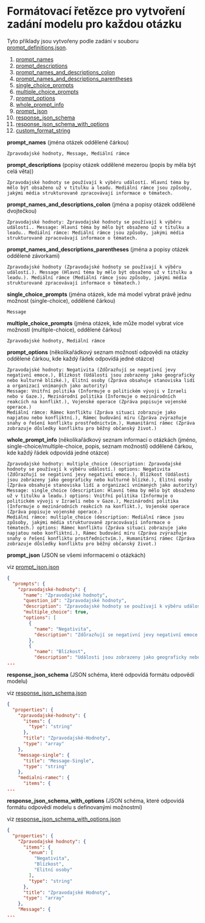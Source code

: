 
# Formátovací řetězce pro vytvoření zadání modelu pro každou otázku

Tyto příklady jsou vytvořeny podle zadání v souboru [prompt_definitions.json](experiments/example/prompt_definitions.json).


1. [prompt_names](#prompt_names)
2. [prompt_descriptions](#prompt_descriptions)
3. [prompt_names_and_descriptions_colon](#prompt_names_and_descriptions_colon)
4. [prompt_names_and_descriptions_parentheses](#prompt_names_and_descriptions_parentheses)
5. [single_choice_prompts](#single_choice_prompts)
6. [multiple_choice_prompts](#multiple_choice_prompts)
7. [prompt_options](#prompt_options)
8. [whole_prompt_info](#whole_prompt_info)
9. [prompt_json](#prompt_json)
10. [response_json_schema](#response_json_schema)
11. [response_json_schema_with_options](#response_json_schema_with_options)
12. [custom_format_string](#custom_format_string)

**prompt_names** (jména otázek oddělené čárkou)
<a name="prompt_names"></a>

```
Zpravodajské hodnoty, Message, Mediální rámce
```

**prompt_descriptions** (popisy otázek oddělené mezerou (popis by měla být celá věta))
<a name="prompt_descriptions"></a>

```
Zpravodajské hodnoty se používají k výběru událostí. Hlavní téma by mělo být obsaženo už v titulku a leadu. Mediální rámce jsou způsoby, jakými média strukturovaně zpracovávají informace o tématech.
```

**prompt_names_and_descriptions_colon** (jména a popisy otázek oddělené dvojtečkou)
<a name="prompt_names_and_descriptions_colon"></a>

```
Zpravodajské hodnoty: Zpravodajské hodnoty se používají k výběru událostí.. Message: Hlavní téma by mělo být obsaženo už v titulku a leadu.. Mediální rámce: Mediální rámce jsou způsoby, jakými média strukturovaně zpracovávají informace o tématech.
```

**prompt_names_and_descriptions_parentheses** (jména a popisy otázek oddělené závorkami)
<a name="prompt_names_and_descriptions_parentheses"></a>

```
Zpravodajské hodnoty (Zpravodajské hodnoty se používají k výběru událostí.). Message (Hlavní téma by mělo být obsaženo už v titulku a leadu.). Mediální rámce (Mediální rámce jsou způsoby, jakými média strukturovaně zpracovávají informace o tématech.)
```

**single_choice_prompts** (jména otázek, kde má model vybrat právě jednu možnost (single-choice), oddělené čárkou)
<a name="single_choice_prompts"></a>

```
Message
```

**multiple_choice_prompts** (jména otázek, kde může model vybrat více možností (multiple-choice), oddělené čárkou)
<a name="multiple_choice_prompts"></a>

```
Zpravodajské hodnoty, Mediální rámce
```

**prompt_options** (několikařádkový seznam možností odpovědi na otázky oddělené čárkou, kde každý řádek odpovídá jedné otázce)
<a name="prompt_options"></a>

```
Zpravodajské hodnoty: Negativita (Zdůrazňují se negativní jevy negativní emoce.), Blízkost (Události jsou zobrazeny jako geograficky nebo kulturně blízké.), Elitní osoby (Zpráva obsahuje stanoviska lidí a organizací vnímaných jako autority)
Message: Vnitřní politika (Informuje o politickém vývoji v Izraeli nebo v Gaze.), Mezinárodní politika (Informuje o mezinárodních reakcích na konflikt.), Vojenské operace (Zpráva popisuje vojenské operace.)
Mediální rámce: Rámec konfliktu (Zpráva situaci zobrazuje jako napjatou nebo konfliktní.), Rámec budování míru (Zpráva zvýrazňuje snahy o řešení konfliktu prostřednictvím.), Humanitární rámec (Zpráva zobrazuje důsledky konfliktu pro běžný občanský život.)
```

**whole_prompt_info** (několikařádkový seznam informací o otázkách (jméno, single-choice/multiple-choice, popis, seznam možností) oddělené čárkou, kde každý řádek odpovídá jedné otázce)
<a name="whole_prompt_info"></a>

```
Zpravodajské hodnoty: multiple_choice (description: Zpravodajské hodnoty se používají k výběru událostí.) options: Negativita (Zdůrazňují se negativní jevy negativní emoce.), Blízkost (Události jsou zobrazeny jako geograficky nebo kulturně blízké.), Elitní osoby (Zpráva obsahuje stanoviska lidí a organizací vnímaných jako autority)
Message: single_choice (description: Hlavní téma by mělo být obsaženo už v titulku a leadu.) options: Vnitřní politika (Informuje o politickém vývoji v Izraeli nebo v Gaze.), Mezinárodní politika (Informuje o mezinárodních reakcích na konflikt.), Vojenské operace (Zpráva popisuje vojenské operace.)
Mediální rámce: multiple_choice (description: Mediální rámce jsou způsoby, jakými média strukturovaně zpracovávají informace o tématech.) options: Rámec konfliktu (Zpráva situaci zobrazuje jako napjatou nebo konfliktní.), Rámec budování míru (Zpráva zvýrazňuje snahy o řešení konfliktu prostřednictvím.), Humanitární rámec (Zpráva zobrazuje důsledky konfliktu pro běžný občanský život.)
```

**prompt_json** (JSON se všemi informacemi o otázkách)
<a name="prompt_json"></a>

viz [prompt_json.json](../experiments/example/json_outputs/prompt_json.json)
```json
{
  "prompts": {
    "zpravodajské-hodnoty": {
      "name": "Zpravodajské hodnoty",
      "question_id": "Zpravodajské hodnoty",
      "description": "Zpravodajské hodnoty se používají k výběru událostí.",
      "multiple_choice": true,
      "options": [
        {
          "name": "Negativita",
          "description": "Zdůrazňují se negativní jevy negativní emoce."
        },
        {
          "name": "Blízkost",
          "description": "Události jsou zobrazeny jako geograficky nebo kulturně blízké."
...
```

**response_json_schema** (JSON schéma, které odpovídá formátu odpovědí modelu)
<a name="response_json_schema"></a>

viz [response_json_schema.json](../experiments/example/json_outputs/response_json_schema.json)
```json
{
  "properties": {
    "zpravodajské-hodnoty": {
      "items": {
        "type": "string"
      },
      "title": "Zpravodajské-Hodnoty",
      "type": "array"
    },
    "message-single": {
      "title": "Message-Single",
      "type": "string"
    },
    "medialni-ramec": {
      "items": {
...
```

**response_json_schema_with_options** (JSON schéma, které odpovídá formátu odpovědí modelu s definovanými možnostmi)
<a name="response_json_schema_with_options"></a>

viz [response_json_schema_with_options.json](../experiments/example/json_outputs/response_json_schema_with_options.json)
```json
{
  "properties": {
    "Zpravodajské hodnoty": {
      "items": {
        "enum": [
          "Negativita",
          "Blízkost",
          "Elitní osoby"
        ],
        "type": "string"
      },
      "title": "Zpravodajské Hodnoty",
      "type": "array"
    },
    "Message": {
...
```
